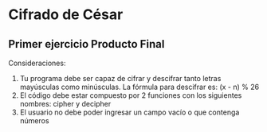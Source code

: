 # Cifrado de César
## Primer ejercicio Producto Final
Consideraciones:
1. Tu programa debe ser capaz de cifrar y descifrar tanto letras mayúsculas como minúsculas. La fórmula para descifrar es: (x - n) % 26
2. El código debe estar compuesto por 2 funciones con los siguientes nombres: cipher y decipher
3. El usuario no debe poder ingresar un campo vacío o que contenga números